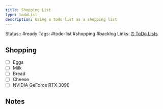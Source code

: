 ```yaml
---
title: Shopping List
type: todoList
description: Using a todo list as a shopping list
---
```

Status:: #ready 
Tags: #todo-list #shopping #backlog
Links: [⏰ ToDo Lists](-todo-lists.md)

## Shopping
- [ ] Eggs
- [ ] Milk
- [ ] Bread
- [ ] Cheese
- [ ] NVIDIA GeForce RTX 3090

## Notes
